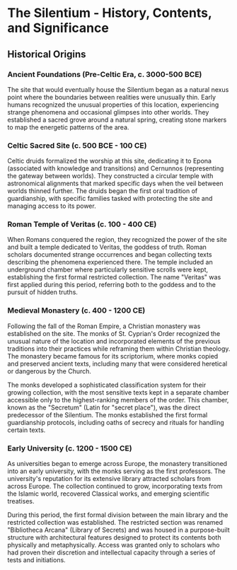 # The Silentium - History, Contents, and Significance

## Historical Origins

### Ancient Foundations (Pre-Celtic Era, c. 3000-500 BCE)
The site that would eventually house the Silentium began as a natural nexus point where the boundaries between realities were unusually thin. Early humans recognized the unusual properties of this location, experiencing strange phenomena and occasional glimpses into other worlds. They established a sacred grove around a natural spring, creating stone markers to map the energetic patterns of the area.

### Celtic Sacred Site (c. 500 BCE - 100 CE)
Celtic druids formalized the worship at this site, dedicating it to Epona (associated with knowledge and transitions) and Cernunnos (representing the gateway between worlds). They constructed a circular temple with astronomical alignments that marked specific days when the veil between worlds thinned further. The druids began the first oral tradition of guardianship, with specific families tasked with protecting the site and managing access to its power.

### Roman Temple of Veritas (c. 100 - 400 CE)
When Romans conquered the region, they recognized the power of the site and built a temple dedicated to Veritas, the goddess of truth. Roman scholars documented strange occurrences and began collecting texts describing the phenomena experienced there. The temple included an underground chamber where particularly sensitive scrolls were kept, establishing the first formal restricted collection. The name "Veritas" was first applied during this period, referring both to the goddess and to the pursuit of hidden truths.

### Medieval Monastery (c. 400 - 1200 CE)
Following the fall of the Roman Empire, a Christian monastery was established on the site. The monks of St. Cyprian's Order recognized the unusual nature of the location and incorporated elements of the previous traditions into their practices while reframing them within Christian theology. The monastery became famous for its scriptorium, where monks copied and preserved ancient texts, including many that were considered heretical or dangerous by the Church.

The monks developed a sophisticated classification system for their growing collection, with the most sensitive texts kept in a separate chamber accessible only to the highest-ranking members of the order. This chamber, known as the "Secretum" (Latin for "secret place"), was the direct predecessor of the Silentium. The monks established the first formal guardianship protocols, including oaths of secrecy and rituals for handling certain texts.

### Early University (c. 1200 - 1500 CE)
As universities began to emerge across Europe, the monastery transitioned into an early university, with the monks serving as the first professors. The university's reputation for its extensive library attracted scholars from across Europe. The collection continued to grow, incorporating texts from the Islamic world, recovered Classical works, and emerging scientific treatises.

During this period, the first formal division between the main library and the restricted collection was established. The restricted section was renamed "Bibliotheca Arcana" (Library of Secrets) and was housed in a purpose-built structure with architectural features designed to protect its contents both physically and metaphysically. Access was granted only to scholars who had proven their discretion and intellectual capacity through a series of tests and initiations.
